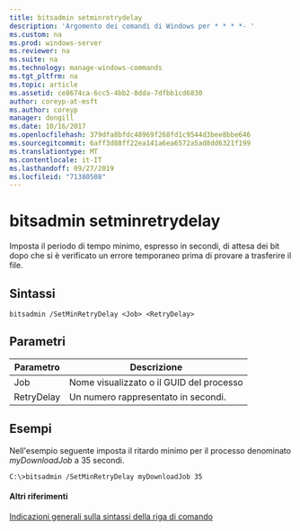 ```yaml
---
title: bitsadmin setminretrydelay
description: 'Argomento dei comandi di Windows per * * * *- '
ms.custom: na
ms.prod: windows-server
ms.reviewer: na
ms.suite: na
ms.technology: manage-windows-commands
ms.tgt_pltfrm: na
ms.topic: article
ms.assetid: ce8674ca-6cc5-4bb2-8dda-7dfbb1cd6830
author: coreyp-at-msft
ms.author: coreyp
manager: dongill
ms.date: 10/16/2017
ms.openlocfilehash: 379dfa8bfdc48969f268fd1c9544d3bee8bbe646
ms.sourcegitcommit: 6aff3d88ff22ea141a6ea6572a5ad8dd6321f199
ms.translationtype: MT
ms.contentlocale: it-IT
ms.lasthandoff: 09/27/2019
ms.locfileid: "71380508"
---
```

# <a name="bitsadmin-setminretrydelay"></a>bitsadmin setminretrydelay

Imposta il periodo di tempo minimo, espresso in secondi, di attesa dei bit dopo che si è verificato un errore temporaneo prima di provare a trasferire il file.

## <a name="syntax"></a>Sintassi

```
bitsadmin /SetMinRetryDelay <Job> <RetryDelay>
```

## <a name="parameters"></a>Parametri

|Parametro|Descrizione|
|---------|-----------|
|Job|Nome visualizzato o il GUID del processo|
|RetryDelay|Un numero rappresentato in secondi.|

## <a name="BKMK_examples"></a>Esempi

Nell'esempio seguente imposta il ritardo minimo per il processo denominato *myDownloadJob* a 35 secondi.
```
C:\>bitsadmin /SetMinRetryDelay myDownloadJob 35
```

#### <a name="additional-references"></a>Altri riferimenti

[Indicazioni generali sulla sintassi della riga di comando](command-line-syntax-key.md)